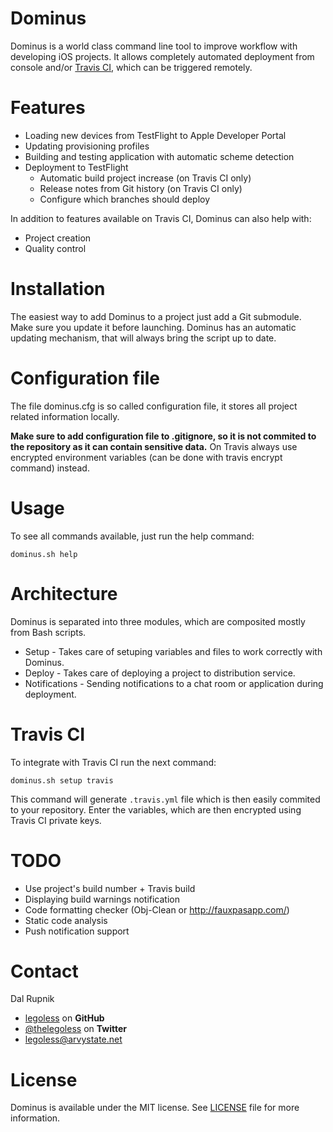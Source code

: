 Dominus
=======

Dominus is a world class command line tool to improve workflow with developing iOS projects. It allows completely automated deployment from console and/or [Travis CI](https://travis-ci.com), which can be triggered remotely.

# Features

- Loading new devices from TestFlight to Apple Developer Portal
- Updating provisioning profiles
- Building and testing application with automatic scheme detection
- Deployment to TestFlight
  - Automatic build project increase (on Travis CI only)
  - Release notes from Git history (on Travis CI only)
  - Configure which branches should deploy

In addition to features available on Travis CI, Dominus can also help with:

- Project creation
- Quality control

# Installation

The easiest way to add Dominus to a project just add a Git submodule. Make sure you update it before launching. Dominus has an automatic updating mechanism, that will always bring the script up to date.

# Configuration file

The file dominus.cfg is so called configuration file, it stores all project related information locally.

**Make sure to add configuration file to .gitignore, so it is not commited to the repository as it can contain sensitive data.** On Travis always use encrypted environment variables (can be done with travis encrypt command) instead.

# Usage

To see all commands available, just run the help command:

`dominus.sh help`

# Architecture

Dominus is separated into three modules, which are composited mostly from Bash scripts.

- Setup - Takes care of setuping variables and files to work correctly with Dominus.
- Deploy - Takes care of deploying a project to distribution service.
- Notifications - Sending notifications to a chat room or application during deployment.

# Travis CI

To integrate with Travis CI run the next command:

`dominus.sh setup travis`

This command will generate `.travis.yml` file which is then easily commited to your repository. Enter the variables, which are then encrypted using Travis CI private keys.

# TODO

- Use project's build number + Travis build
- Displaying build warnings notification
- Code formatting checker (Obj-Clean or http://fauxpasapp.com/)
- Static code analysis
- Push notification support

Contact
======

Dal Rupnik

- [legoless](https://github.com/legoless) on **GitHub**
- [@thelegoless](https://twitter.com/thelegoless) on **Twitter**
- [legoless@arvystate.net](mailto:legoless@arvystate.net)

License
======

Dominus is available under the MIT license. See [LICENSE](https://github.com/Legoless/Dominus/blob/master/LICENSE) file for more information.

